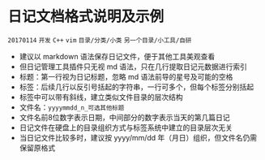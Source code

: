 # 日记文档格式说明及示例
`20170114`
`开发` `C++` `vim`
`目录/分类/小类`
`另一个目录/小工具/自研`

* 建议以 markdown 语法保存日记文件，便于其他工具美观查看
* 但日记管理工具插件只无视 md 语法，只在几行提取日记元数据进行索引
* 标题：第一行视为日记标题，忽略 md 语法前导的星号及可能的空格
* 标签：后续几行以反引号括起的字符串，一行可多个，但每个标签分别括起
* 标签中可以带有斜线，建立类似文件目录的层次结构
* 文件名：`yyyymmdd_n_可选其他标题`
* 文件名前8位数字表示日期，中间部分的数字表示当天的第几篇日记
* 日记文件在硬盘上的目录组织方式与标签系统中建立的目录层次无关
* 当日记文件比较多时，建议按 yyyy/mm/dd 年（月日）组织，但文件名仍需保留原格式
